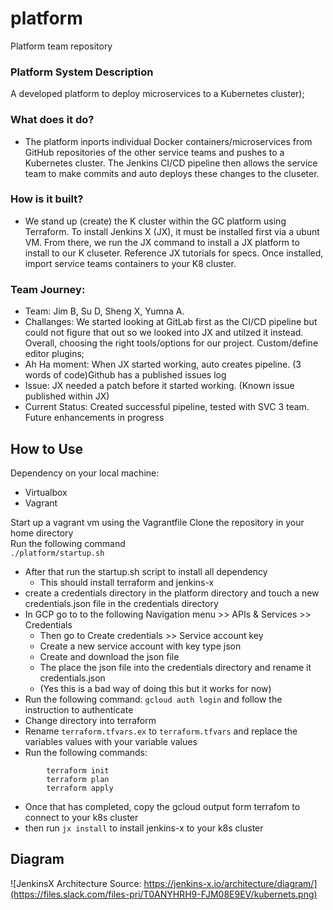 # platform
Platform team repository
### Platform System Description

A developed platform to deploy microservices to a Kubernetes cluster);

### What does it do?
- The platform inports individual Docker containers/microservices from GitHub repositories of the other service teams and pushes to a Kubernetes cluster.  The 	Jenkins CI/CD pipeline then allows the service team to make commits and auto deploys 	these changes to the cluseter.

### How is it built?

- We stand up (create) the K cluster within the GC platform using Terraform.  To install Jenkins X (JX), it must be installed first via a ubunt VM.  From there, we run the JX  	command to install a JX platform to install to our K cluseter.  Reference JX tutorials for 	specs.  Once installed, import service teams containers to your K8 cluster.


### Team Journey:

- Team: Jim B, Su D, Sheng X, Yumna A.
- Challanges:  We started looking at GitLab first as the CI/CD pipeline but could not figure that out so we looked into JX and utilzed it instead.  Overall, choosing the right 	tools/options for our project.  Custom/define editor plugins;
- Ah Ha moment:  When JX started working, auto creates pipeline. (3 words of code)Github has a published issues log
- Issue:  JX needed a patch before it started working. (Known issue published within JX)
- Current Status: Created successful pipeline, tested with SVC 3 team.  Future enhancements in progress


## How to Use
Dependency on your local machine:
* Virtualbox
* Vagrant

Start up a vagrant vm using the Vagrantfile
Clone the repository in your home directory<br />
Run the following command<br />
```./platform/startup.sh```
* After that run the startup.sh script to install all dependency<br />
    * This should install terraform and jenkins-x<br />
* create a credentials directory in the platform directory and touch a new credentials.json file in the credentials directory<br />
* In GCP go to to the following Navigation menu >> APIs & Services >> Credentials<br />
    * Then go to Create credentials >> Service account key<br />
    * Create a new service account with key type json<br />
    * Create and download the json file<br />
    * The place the json file into the credentials directory and rename it credentials.json<br />
    * (Yes this is a bad way of doing this but it works for now)<br />
* Run the following command: ```gcloud auth login``` and follow the instruction to authenticate
* Change directory into terraform
* Rename ```terraform.tfvars.ex``` to ```terraform.tfvars``` and replace the variables values with your variable values
* Run the following commands:
```
        terraform init
        terraform plan
        terraform apply
```

* Once that has completed, copy the gcloud output form terrafom to connect to your k8s cluster
* then run ```jx install``` to install jenkins-x to your k8s cluster



## Diagram
![JenkinsX Architecture Source: https://jenkins-x.io/architecture/diagram/](https://files.slack.com/files-pri/T0ANYHRH9-FJM08E9EV/kubernets.png)

